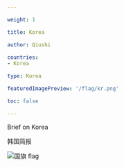 ```yaml
---

weight: 1

title: Korea

author: Qiushi 

countries: 
- Korea

type: Korea

featuredImagePreview: '/flag/kr.png'

toc: false 

---
```


Brief on Korea

韩国简报 

<!--more-->

![国旗 flag](/flag/kr.png)